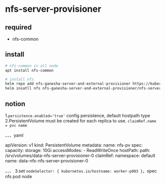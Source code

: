 
# nfs-server-provisioner

## required

- nfs-common

## install

```bash
# nfs-common in all node
apt install nfs-common

# install nfs
helm repo add nfs-ganesha-server-and-external-provisioner https://kubernetes-sigs.github.io/nfs-ganesha-server-and-external-provisioner/
helm insatll nfs nfs-ganesha-server-and-external-provisioner/nfs-server-provisioner

```

## notion

1.`persistence.enabled='true'` config persistence, default hostpath type
2.PersistentVolume must be created for each replica to use. `claimRef.name = pvc name`

、、、yaml

apiVersion: v1
kind: PersistentVolume
metadata:
  name: nfs-pv
spec:
  capacity:
    storage: 10Gi
  accessModes:
    - ReadWriteOnce
  hostPath:
    path: /srv/volumes/data-nfs-server-provisioner-0
  claimRef:
    namespace: default
    name: data-nfs-nfs-server-provisioner-0

、、、
3.set `nodeSelector: { kubernetes.io/hostname: worker-p003 }`，spec nfs pod node
